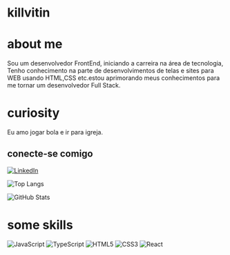 # killvitin

# about me

Sou um desenvolvedor FrontEnd, iniciando a carreira na área de tecnologia, Tenho conhecimento na parte de desenvolvimentos de telas e sites para WEB usando HTML,CSS etc.estou aprimorando meus conhecimentos para me tornar um desenvolvedor Full Stack.

# curiosity

 Eu amo jogar bola e ir para igreja.

## conecte-se comigo
[![LinkedIn](https://img.shields.io/badge/LinkedIn-000?style=for-the-badge&logo=linkedin&logoColor=0E76A8)](https://www.linkedin.com/in/victor-santos-b75b40264/)


![Top Langs](https://github-readme-stats-git-masterrstaa-rickstaa.vercel.app/api/top-langs/?username=killvitin&layout=compact&bg_color=000&border_color=30A3DC&title_color=E94D5F&text_color=FFF)


![GitHub Stats](https://github-readme-stats.vercel.app/api?username=killvitin&theme=transparent&bg_color=000&border_color=30A3DC&show_icons=true&icon_color=30A3DC&title_color=E94D5F&text_color=FFF)

# some skills

![JavaScript](https://img.shields.io/badge/JavaScript-000?style=for-the-badge&logo=javascript)
![TypeScript](https://img.shields.io/badge/TypeScript-000?style=for-the-badge&logo=typescript)
![HTML5](https://img.shields.io/badge/HTML5-000?style=for-the-badge&logo=html5)	![CSS3](https://img.shields.io/badge/CSS3-000?style=for-the-badge&logo=css3&logoColor=264CE4)	![React](https://img.shields.io/badge/React-000?style=for-the-badge&logo=react)